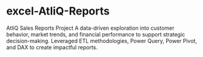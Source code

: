 # excel-AtliQ-Reports
AtliQ Sales Reports Project A data-driven exploration into customer behavior, market trends, and financial performance to support strategic decision-making. Leveraged ETL methodologies, Power Query, Power Pivot, and DAX to create impactful reports.
